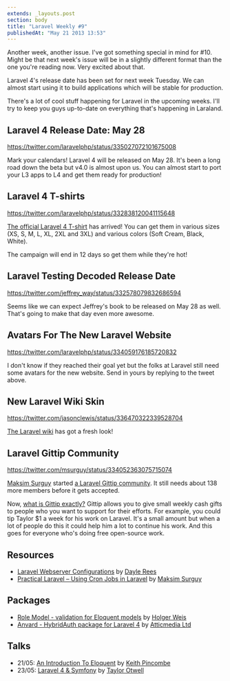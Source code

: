 ```yaml
---
extends: _layouts.post
section: body
title: "Laravel Weekly #9"
publishedAt: "May 21 2013 13:53"
---
```

Another week, another issue. I've got something special in mind for #10. Might be that next week's issue will be in a slightly different format than the one you're reading now. Very excited about that.

Laravel 4's release date has been set for next week Tuesday. We can almost start using it to build applications which will be stable for production.

There's a lot of cool stuff happening for Laravel in the upcoming weeks. I'll try to keep you guys up-to-date on everything that's happening in Laraland.<!--more-->

## Laravel 4 Release Date: May 28

https://twitter.com/laravelphp/status/335027072101675008

Mark your calendars! Laravel 4 will be released on May 28. It's been a long road down the beta but v4.0 is almost upon us. You can almost start to port your L3 apps to L4 and get them ready for production!

## Laravel 4 T-shirts

https://twitter.com/laravelphp/status/332838120041115648

[The official Laravel 4 T-shirt](http://teespring.com/laravel) has arrived! You can get them in various sizes (XS, S, M, L, XL, 2XL and 3XL) and various colors (Soft Cream, Black, White).

The campaign will end in 12 days so get them while they're hot!

## Laravel Testing Decoded Release Date

https://twitter.com/jeffrey_way/status/332578079832686594

Seems like we can expect Jeffrey's book to be released on May 28 as well. That's going to make that day even more awesome.

## Avatars For The New Laravel Website

https://twitter.com/laravelphp/status/334059176185720832

I don't know if they reached their goal yet but the folks at Laravel still need some avatars for the new website. Send in yours by replying to the tweet above.

## New Laravel Wiki Skin

https://twitter.com/jasonclewis/status/336470322339528704

[The Laravel wiki](http://wiki.laravel.io/) has got a fresh look!

## Laravel Gittip Community

https://twitter.com/msurguy/status/334052363075715074

[Maksim Surguy](https://twitter.com/msurguy) started [a Laravel Gittip community](https://www.gittip.com/for/laravel/). It still needs about 138 more members before it gets accepted.

Now, [what is Gittip exactly?](https://www.gittip.com/about/) Gittip allows you to give small weekly cash gifts to people who you want to support for their efforts. For example, you could tip Taylor $1 a week for his work on Laravel. It's a small amount but when a lot of people do this it could help him a lot to continue his work. And this goes for everyone who's doing free open-source work.

## Resources

- [Laravel Webserver Configurations](https://github.com/daylerees/laravel-website-configs) by [Dayle Rees](https://twitter.com/daylerees)
- [Practical Laravel – Using Cron Jobs in Laravel](http://maxoffsky.com/code-blog/practical-laravel-using-cron-jobs-in-laravel/) by [Maksim Surguy](https://twitter.com/msurguy)

## Packages

- [Role Model - validation for Eloquent models](https://github.com/betawax/role-model) by [Holger Weis](https://twitter.com/betawax)
- [Anvard - HybridAuth package for Laravel 4](https://bitbucket.org/atticmedia/anvard) by [Atticmedia Ltd](http://atticmedia.com/)

## Talks

- 21/05: [An Introduction To Eloquent](http://phpneintrotoeloquent-eorg.eventbrite.com/) by [Keith Pincombe](https://twitter.com/pincombe)
- 23/05: [Laravel 4 & Symfony](http://portland2013.live.symfony.com/speakers#session-875) by [Taylor Otwell](https://twitter.com/taylorotwell)

